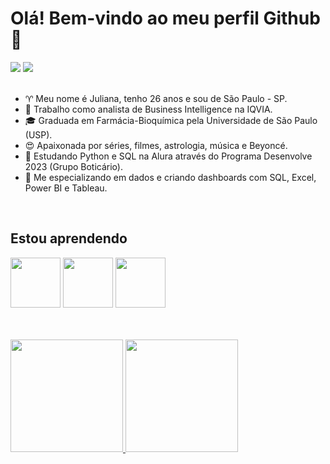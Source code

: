 # Olá! Bem-vindo ao meu perfil Github 👋

<div>
<a href="https://www.linkedin.com/in/juliana-rodrigues-da-conceicao/" target="_blank"><img src="https://img.shields.io/badge/-LinkedIn-%230077B5?style=for-the-badge&logo=linkedin&logoColor=white" target="_blank"></a> 
<a href = "mailto:juliana.rodrigues.conceicao@alumni.usp.br"><img src="https://img.shields.io/badge/Gmail-D14836?style=for-the-badge&logo=gmail&logoColor=white" target="_blank"></a>
</div>

<br/>

- ♈ Meu nome é Juliana, tenho 26 anos e sou de São Paulo - SP.
- 🏢 Trabalho como analista de Business Intelligence na IQVIA.
- 🎓 Graduada em Farmácia-Bioquímica pela Universidade de São Paulo (USP).
- 😍 Apaixonada por séries, filmes, astrologia, música e Beyoncé. 
- 🌱 Estudando Python e SQL na Alura através do Programa Desenvolve 2023 (Grupo Boticário).
- 🧠 Me especializando em dados e criando dashboards com SQL, Excel, Power BI e Tableau.

</br>

## Estou aprendendo

<img src="https://cdn.jsdelivr.net/gh/devicons/devicon/icons/python/python-original.svg" width="80" height="80"/> <img src="https://cdn.jsdelivr.net/gh/devicons/devicon/icons/mysql/mysql-plain-wordmark.svg" width="80" height="80"/> <img src="https://cdn.jsdelivr.net/gh/devicons/devicon/icons/postgresql/postgresql-original-wordmark.svg" width="80" height="80"/>
          
          

<br/>
<br/>

<div>
	<a href="https://github.com/jurodriguesc">
	  <img height="180em" src="https://github-readme-stats.vercel.app/api?username=julianarodriguesc&count_private=true&show_icons=true&theme=dracula" />
	</a>
	<a href="https://github.com/jurodriguesc">
	  <img height="180em" src="https://github-readme-stats.vercel.app/api/top-langs/?username=jurodriguesc&theme=dracula&layout=compact" />
	</a>

</div>

</br>
            
          
